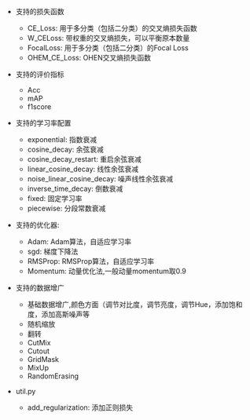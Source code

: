 - 支持的损失函数
    - CE_Loss: 用于多分类（包括二分类）的交叉熵损失函数
    - W_CELoss: 带权重的交叉熵损失，可以平衡原本数量
    - FocalLoss: 用于多分类（包括二分类）的Focal Loss
    - OHEM_CE_Loss: OHEN交叉熵损失函数

- 支持的评价指标
    - Acc
    - mAP
    - f1score
    
- 支持的学习率配置
    - exponential: 指数衰减
    - cosine_decay: 余弦衰减
    - cosine_decay_restart: 重启余弦衰减
    - linear_cosine_decay: 线性余弦衰减
    - noise_linear_cosine_decay: 噪声线性余弦衰减
    - inverse_time_decay: 倒数衰减
    - fixed: 固定学习率
    - piecewise: 分段常数衰减
    
- 支持的优化器:
    - Adam: Adam算法，自适应学习率
    - sgd: 梯度下降法
    - RMSProp: RMSProp算法，自适应学习率
    - Momentum: 动量优化法,一般动量momentum取0.9
    
- 支持的数据增广
    - 基础数据增广,颜色方面（调节对比度，调节亮度，调节Hue，添加饱和度，添加高斯噪声等
    - 随机缩放
    - 翻转
    - CutMix
    - Cutout
    - GridMask
    - MixUp
    - RandomErasing
    
    
    
    
- util.py
    - add_regularization: 添加正则损失
    